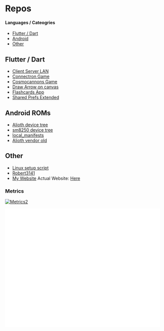 # Repos

#### Languages / Cateogries

 - [Flutter / Dart](#flutter--dart)
 - [Android](#android-roms)
 - [Other](#other)

## Flutter / Dart

- [Client Server LAN](https://github.com/Robert3141/client_server_lan)
- [Connectron Game](https://github.com/Robert3141/Connectron)
- [Cosmocannons Game](https://github.com/Robert3141/cosmocannons)
- [Draw Arrow on canvas](https://github.com/Robert3141/draw_arrow)
- [Flashcards App](https://github.com/Robert3141/Flashcards-App)
- [Shared Prefs Extended](https://github.com/Robert3141/shared_preferences_moretypes)

## Android ROMs

- [Alioth device tree](https://github.com/Robert3141/device_xiaomi_alioth)
- [sm8250 device tree](https://github.com/Robert3141/device_xiaomi_sm8250)
- [local_manifests](https://github.com/Robert3141/local_manifests)
- [Alioth vendor old](https://github.com/Robert3141/vendor_xiaomi_alioth-old)

## Other

- [Linux setup script](https://github.com/Robert3141/linux-setup)
- [Robert3141](https://github.com/Robert3141/Robert3141)
- [My Website](https://github.com/Robert3141/Robert3141.github.io) Actual Website: [Here](https://www.Robert3141.github.io)

### Metrics

<!--[![Metrics](https://metrics.lecoq.io/Robert3141?template=classic&followup=1&isocalendar=1&languages=1&languages.ignored=javascript&isocalendar.duration=half-year&config.timezone=Europe%2FLondon)](https://robert3141.github.io/)-->

[![Metrics2](https://github-readme-stats.vercel.app/api/top-langs/?username=Robert3141&theme=highcontrast&layout=compact&hide=javascript)](https://robert3141.github.io/)

[![Metrics3](/github-metrics.svg)](https://robert3141.github.io/)

[website]: https://robert3141.github.io
[repoStats]: https://github-readme-stats.vercel.app/api?username=Robert3141&show_icons=true&theme=dracula&include_all_commits=true&count_private=true
[languageStats]: https://github-readme-stats.vercel.app/api/top-langs/?username=Robert3141&theme=dracula&layout=compact&exclude_repo=Robert3141.github.io&langs_count=6
